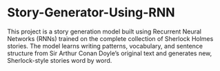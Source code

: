 # Story-Generator-Using-RNN
This project is a story generation model built using Recurrent Neural Networks (RNNs) trained on the complete collection of Sherlock Holmes stories. The model learns writing patterns, vocabulary, and sentence structure from Sir Arthur Conan Doyle’s original text and generates new, Sherlock-style stories word by word.
